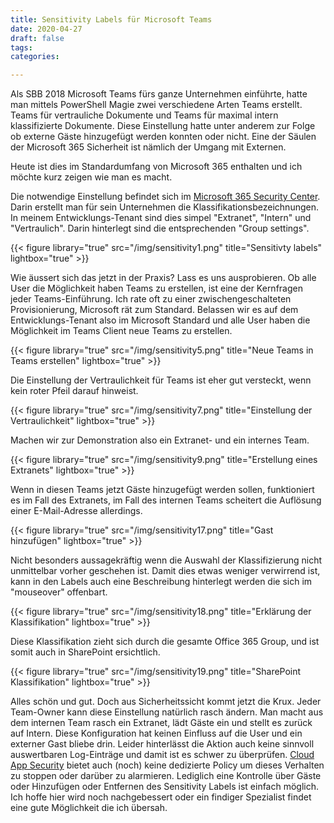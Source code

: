 ```yaml
---
title: Sensitivity Labels für Microsoft Teams
date: 2020-04-27
draft: false
tags: 
categories:

---
```


Als SBB 2018 Microsoft Teams fürs ganze Unternehmen einführte, hatte man mittels PowerShell Magie zwei verschiedene Arten Teams erstellt. Teams für vertrauliche Dokumente und Teams für maximal intern klassifizierte Dokumente. Diese Einstellung hatte unter anderem zur Folge ob externe Gäste hinzugefügt werden konnten oder nicht. Eine der Säulen der Microsoft 365 Sicherheit ist nämlich der Umgang mit Externen.

Heute ist dies im Standardumfang von Microsoft 365 enthalten und ich möchte kurz zeigen wie man es macht.

Die notwendige Einstellung befindet sich im [Microsoft 365 Security Center](https://security.microsoft.com/sensitivity?viewid=sensitivitylabels). Darin erstellt man für sein Unternehmen die Klassifikationsbezeichnungen. In meinem Entwicklungs-Tenant sind dies simpel "Extranet", "Intern" und "Vertraulich". Darin hinterlegt sind die entsprechenden "Group settings".

{{< figure library="true" src="/img/sensitivity1.png" title="Sensitivty labels" lightbox="true" >}}

Wie äussert sich das jetzt in der Praxis? Lass es uns ausprobieren. Ob alle User die Möglichkeit haben Teams zu erstellen, ist eine der Kernfragen jeder Teams-Einführung. Ich rate oft zu einer zwischengeschalteten Provisionierung, Microsoft rät zum Standard. Belassen wir es auf dem Entwicklungs-Tenant also im Microsoft Standard und alle User haben die Möglichkeit im Teams Client neue Teams zu erstellen.

{{< figure library="true" src="/img/sensitivity5.png" title="Neue Teams in Teams erstellen" lightbox="true" >}}

Die Einstellung der Vertraulichkeit für Teams ist eher gut versteckt, wenn kein roter Pfeil darauf hinweist.

{{< figure library="true" src="/img/sensitivity7.png" title="Einstellung der Vertraulichkeit" lightbox="true" >}}

Machen wir zur Demonstration also ein Extranet- und ein internes Team.

{{< figure library="true" src="/img/sensitivity9.png" title="Erstellung eines Extranets" lightbox="true" >}}

Wenn in diesen Teams jetzt Gäste hinzugefügt werden sollen, funktioniert es im Fall des Extranets, im Fall des internen Teams scheitert die Auflösung einer E-Mail-Adresse allerdings.

{{< figure library="true" src="/img/sensitivity17.png" title="Gast hinzufügen" lightbox="true" >}}

Nicht besonders aussagekräftig wenn die Auswahl der Klassifizierung nicht unmittelbar vorher geschehen ist. Damit dies etwas weniger verwirrend ist, kann in den Labels auch eine Beschreibung hinterlegt werden die sich im "mouseover" offenbart.

{{< figure library="true" src="/img/sensitivity18.png" title="Erklärung der Klassifikation" lightbox="true" >}}

Diese Klassifikation zieht sich durch die gesamte Office 365 Group, und ist somit auch in SharePoint ersichtlich.

{{< figure library="true" src="/img/sensitivity19.png" title="SharePoint Klassifikation" lightbox="true" >}}

Alles schön und gut. Doch aus Sicherheitssicht kommt jetzt die Krux. Jeder Team-Owner kann diese Einstellung natürlich rasch ändern. Man macht aus dem internen Team rasch ein Extranet, lädt Gäste ein und stellt es zurück auf Intern. Diese Konfiguration hat keinen Einfluss auf die User und ein externer Gast bliebe drin. Leider hinterlässt die Aktion auch keine sinnvoll auswertbaren Log-Einträge und damit ist es schwer zu überprüfen. [Cloud App Security](https://portal.cloudappsecurity.com/) bietet auch (noch) keine dedizierte Policy um dieses Verhalten zu stoppen oder darüber zu alarmieren. Lediglich eine Kontrolle über Gäste oder Hinzufügen oder Entfernen des Sensitivity Labels ist einfach möglich. Ich hoffe hier wird noch nachgebessert oder ein findiger Spezialist findet eine gute Möglichkeit die ich übersah.
